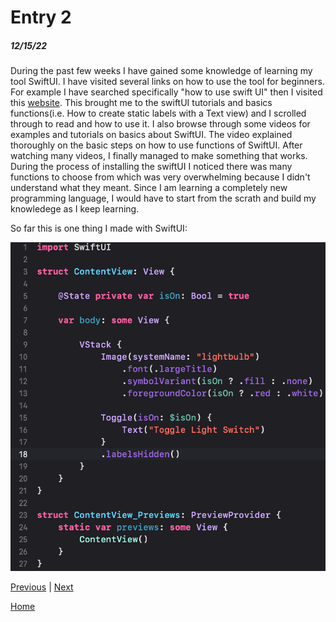 # Entry 2
##### 12/15/22


During the past few weeks I have gained some knowledge of learning my tool SwiftUI. I have visited several links on how to use the tool for beginners. For example I have searched specifically "how to use swift UI" then I visited this [website](https://www.hackingwithswift.com/quick-start/swiftui). This brought me to the swiftUI tutorials and basics functions(i.e. How to create static labels with a Text view) and I scrolled through to read and how to use it. I also browse through some videos for examples and tutorials on basics about SwiftUI. The video explained thoroughly on the basic steps on how to use functions of SwiftUI. After watching many videos, I finally managed to make something that works. During the process of installing the swiftUI I noticed there was many functions to choose from which was very overwhelming because I didn't understand what they meant. Since I am learning a completely new programming language, I would have to start from the scrath and build my knowledege as I keep learning.

So far this is one thing I made with SwiftUI:

![](code.png)


[Previous](entry01.md) | [Next](entry03.md)

[Home](../README.md)
